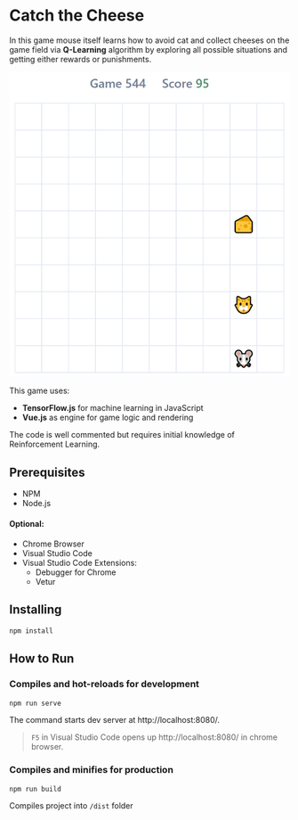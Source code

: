 # Catch the Cheese
In this game mouse itself learns how to avoid cat and collect cheeses on the game field via **Q-Learning** algorithm by exploring all possible situations and getting either rewards or punishments.

<p align="center">
	<img src="catch-cheese.gif" alt="Catch Cheese 2 Gameplay"  title="Catch Cheese Gameplay 2" width="600"/>
</p>

This game uses:
- **TensorFlow.js** for machine learning in JavaScript
- **Vue.js** as engine for game logic and rendering

The code is well commented but requires initial knowledge of Reinforcement Learning. 

## Prerequisites

- NPM
- Node.js

#### Optional:

- Chrome Browser
- Visual Studio Code
- Visual Studio Code Extensions:
  - Debugger for Chrome
  - Vetur

## Installing
```
npm install
```

## How to Run

### Compiles and hot-reloads for development
```
npm run serve
```
The command starts  dev server at http://localhost:8080/.
> `F5` in Visual Studio Code opens up http://localhost:8080/ in chrome browser.

### Compiles and minifies for production
```
npm run build
```
Compiles project into `/dist` folder